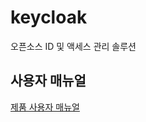 # keycloak
오픈소스 ID 및 액세스 관리 솔루션

## 사용자 매뉴얼
[제품 사용자 매뉴얼](https://osci.atlassian.net/wiki/spaces/PKV/overview)

